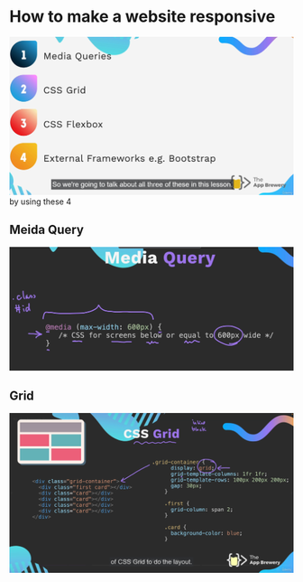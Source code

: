 # How to make a website responsive
![alt text](image.png)
by using these 4

## Meida Query
![alt text](image-1.png)

## Grid
![alt text](image-2.png)